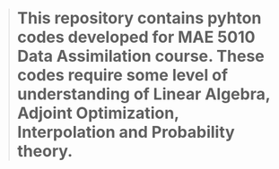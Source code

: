 > # This repository contains pyhton codes developed for MAE 5010 Data Assimilation course. These codes require some level of understanding of Linear Algebra, Adjoint Optimization, Interpolation and Probability theory.

